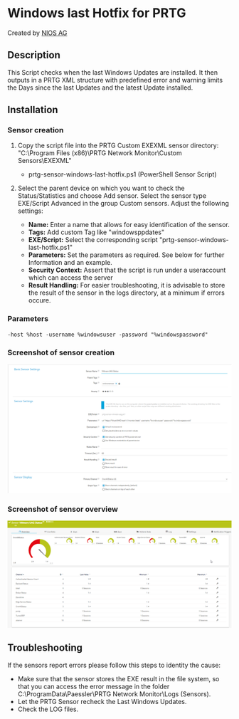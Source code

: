 # Windows last Hotfix for PRTG
 Created by [NIOS AG](https://nios.ch)
 
 ## Description
This Script checks when the last Windows Updates are installed. It then outputs in a PRTG XML structure with predefined error and warning limits the Days since the last Updates and the latest Update installed.

## Installation
### Sensor creation
 1. Copy the script file into the PRTG Custom EXEXML sensor directory:
    "C:\Program Files (x86)\PRTG Network Monitor\Custom Sensors\EXEXML"

	- prtg-sensor-windows-last-hotfix.ps1 (PowerShell Sensor Script)

 2. Select the parent device on which you want to check the Status/Statistics and choose Add sensor. Select the sensor type EXE/Script Advanced in the group Custom sensors. Adjust the following settings:

	- **Name:** Enter a name that allows for easy identification of the sensor.
	- **Tags:** Add custom Tag like "windowsppdates"
	- **EXE/Script:** Select the corresponding script "prtg-sensor-windows-last-hotfix.ps1"
	- **Parameters:** Set the parameters as required. See below for further Information and an example.
	- **Security Context:** Assert that the script is run under a useraccount which can access the server
	- **Result Handling:** For easier troubleshooting, it is advisable to store the result of the sensor in the logs directory, at a minimum if errors occure.

### Parameters
    -host %host -username %windowsuser -password "%windowspassword"

### Screenshot of sensor creation
![VMware UAG Sensor Configuration](https://github.com/NIOSAG/prtg-sensor-vmware-uag/blob/main/prtg-sensor-vmware-uag-config.png?raw=true "Sensor Configuration")

### Screenshot of sensor overview
![VMware UAG Sensor Overview](https://github.com/NIOSAG/prtg-sensor-vmware-uag/blob/main/prtg-sensor-vmware-uag-details.png?raw=true "Sensor Details")

## Troubleshooting
If the sensors report errors please follow this steps to identity the cause:

- Make sure that the sensor stores the EXE result in the file system, so that you can access the error message in the folder C:\ProgramData\Paessler\PRTG Network Monitor\Logs (Sensors).
- Let the PRTG Sensor recheck the Last Windows Updates.
- Check the LOG files.
